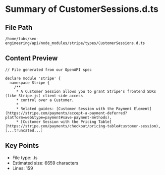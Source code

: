 # Summary of CustomerSessions.d.ts
  
## File Path
`/home/tabs/seo-engineering/api/node_modules/stripe/types/CustomerSessions.d.ts`

## Content Preview
```
// File generated from our OpenAPI spec

declare module 'stripe' {
  namespace Stripe {
    /**
     * A Customer Session allows you to grant Stripe's frontend SDKs (like Stripe.js) client-side access
     * control over a Customer.
     *
     * Related guides: [Customer Session with the Payment Element](https://stripe.com/payments/accept-a-payment-deferred?platform=web&type=payment#save-payment-methods),
     * [Customer Session with the Pricing Table](https://stripe.com/payments/checkout/pricing-table#customer-session),
[...truncated...]
```

## Key Points
- File type: .ts
- Estimated size: 6659 characters
- Lines: 159
